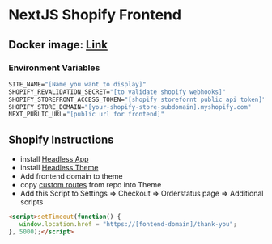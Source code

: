 # NextJS Shopify Frontend

## Docker image: [Link](https://github.com/AlexanderHulbe/nextjs-commerce/pkgs/container/nextjs-commerce)

### Environment Variables

```Dockerfile
SITE_NAME="[Name you want to display]"
SHOPIFY_REVALIDATION_SECRET="[to validate shopify webhooks]"
SHOPIFY_STOREFRONT_ACCESS_TOKEN="[shopify storefornt public api token]"
SHOPIFY_STORE_DOMAIN="[your-shopify-store-subdomain].myshopify.com"
NEXT_PUBLIC_URL="[public url for frontend]"
```
## Shopify Instructions

- install [Headless App](https://apps.shopify.com/headless)
- install [Headless Theme](https://github.com/instantcommerce/shopify-headless-theme)
- Add frontend domain to theme
- copy [custom routes](https://github.com/AlexanderHulbe/nextjs-commerce/blob/main/app/%5Bpage%5D/custom%20redirects.txt) from repo into Theme
- Add this Script to Settings => Checkout => Orderstatus page => Additional scripts

```html
<script>setTimeout(function() {
   window.location.href = "https://[fontend-domain]/thank-you";
}, 5000);</script>
```

